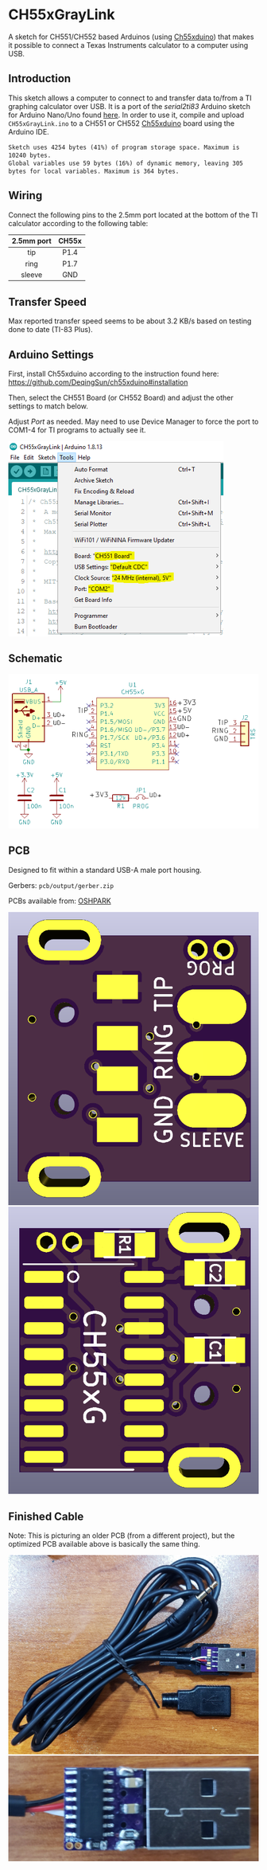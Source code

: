# CH55xGrayLink
A sketch for CH551/CH552 based Arduinos (using [Ch55xduino](https://github.com/DeqingSun/ch55xduino)) that makes it possible to connect a Texas Instruments calculator to a computer using USB.

## Introduction
This sketch allows a computer to connect to and transfer data to/from a TI graphing calculator over USB.
It is a port of the *serial2ti83* Arduino sketch for Arduino Nano/Uno found [here](https://github.com/MTres19/serial2ti83).
In order to use it, compile and upload `CH55xGrayLink.ino` to a CH551 or CH552 [Ch55xduino](https://github.com/DeqingSun/ch55xduino) board using the Arduino IDE.

```
Sketch uses 4254 bytes (41%) of program storage space. Maximum is 10240 bytes.
Global variables use 59 bytes (16%) of dynamic memory, leaving 305 bytes for local variables. Maximum is 364 bytes.
```

## Wiring
Connect the following pins to the 2.5mm port located at the bottom of the TI calculator according to the following table:

| 2.5mm port    | CH55x         | 
|:-------------:|:-------------:|
| tip           | P1.4          |
| ring          | P1.7          |
| sleeve        | GND           |

## Transfer Speed
Max reported transfer speed seems to be about 3.2 KB/s based on testing done to date (TI-83 Plus).

## Arduino Settings
First, install Ch55xduino according to the instruction found here: https://github.com/DeqingSun/ch55xduino#installation

Then, select the CH551 Board (or CH552 Board) and adjust the other settings to match below.

Adjust *Port* as needed.  May need to use Device Manager to force the port to COM1-4 for TI programs to actually see it.

![arduino_settings](images/arduino_settings.png)

## Schematic

![Schematic](pcb/output/Schematic.png)

## PCB
Designed to fit within a standard USB-A male port housing.

Gerbers: `pcb/output/gerber.zip`

PCBs available from: [OSHPARK](https://oshpark.com/shared_projects/HASfmay6)

![Top](pcb/output/Top.png)
![Bottom](pcb/output/Bottom.png)

## Finished Cable
Note: This is picturing an older PCB (from a different project), but the optimized PCB available above is basically the same thing.

![Finished Cable](images/finished_cable.jpg)
![Finished PCB Bottom](images/finished_pcb_bottom.jpg)
